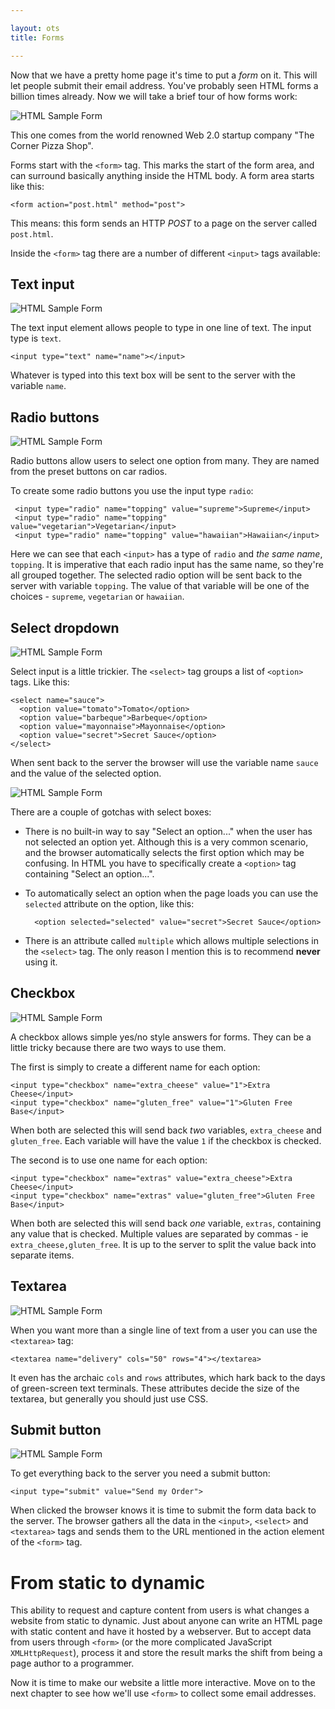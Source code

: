 ```yaml
---

layout: ots
title: Forms

---
```


Now that we have a pretty home page it's time to put a _form_ on it. This will let people submit their email address. You've probably seen HTML forms a billion times already. Now we will take a brief tour of how forms work:

![HTML Sample Form](images/sample_web_form.png)

This one comes from the world renowned Web 2.0 startup company "The Corner Pizza Shop".

Forms start with the `<form>` tag. This marks the start of the form area, and can surround basically anything inside the HTML body. A form area starts like this:

    <form action="post.html" method="post">

This means: this form sends an HTTP _POST_ to a page on the server called `post.html`.

Inside the `<form>` tag there are a number of different `<input>` tags available:

## Text input

![HTML Sample Form](images/form-input.png)

The text input element allows people to type in one line of text. The input type is `text`.

    <input type="text" name="name"></input>

Whatever is typed into this text box will be sent to the server with the variable `name`.

## Radio buttons

![HTML Sample Form](images/form-radio.png)

Radio buttons allow users to select one option from many. They are named from the preset buttons on car radios.

To create some radio buttons you use the input type `radio`:

     <input type="radio" name="topping" value="supreme">Supreme</input>
     <input type="radio" name="topping" value="vegetarian">Vegetarian</input>
     <input type="radio" name="topping" value="hawaiian">Hawaiian</input>

Here we can see that each `<input>` has a type of `radio` and _the same name_, `topping`. It is imperative that each radio input has the same name, so they're all grouped together. The selected radio option will be sent back to the server with variable `topping`. The value of that variable will be one of the choices - `supreme`, `vegetarian` or `hawaiian`.

## Select dropdown

![HTML Sample Form](images/form-select.png)

Select input is a little trickier. The `<select>` tag groups a list of `<option>` tags. Like this:

    <select name="sauce">
      <option value="tomato">Tomato</option>
      <option value="barbeque">Barbeque</option>
      <option value="mayonnaise">Mayonnaise</option>
      <option value="secret">Secret Sauce</option>
    </select>

When sent back to the server the browser will use the variable name `sauce` and the value of the selected option.

![HTML Sample Form](images/form-dropdown.png)

There are a couple of gotchas with select boxes:

* There is no built-in way to say "Select an option..." when the user has not selected an option yet. Although this is a very common scenario, and the browser automatically selects the first option which may be confusing. In HTML you have to specifically create a `<option>` tag containing "Select an option...".
* To automatically select an option when the page loads you can use the `selected` attribute on the option, like this:

        <option selected="selected" value="secret">Secret Sauce</option>

* There is an attribute called `multiple` which allows multiple selections in the `<select>` tag. The only reason I mention this is to recommend **never** using it.

## Checkbox

![HTML Sample Form](images/form-checkbox.png)

A checkbox allows simple yes/no style answers for forms. They can be a little tricky because there are two ways to use them.

The first is simply to create a different name for each option:

    <input type="checkbox" name="extra_cheese" value="1">Extra Cheese</input>
    <input type="checkbox" name="gluten_free" value="1">Gluten Free Base</input>

When both are selected this will send back _two_ variables, `extra_cheese` and `gluten_free`. Each variable will have the value `1` if the checkbox is checked.

The second is to use one name for each option:

    <input type="checkbox" name="extras" value="extra_cheese">Extra Cheese</input>
    <input type="checkbox" name="extras" value="gluten_free">Gluten Free Base</input>

When both are selected this will send back _one_ variable, `extras`, containing any value that is checked. Multiple values are separated by commas - ie `extra_cheese,gluten_free`. It is up to the server to split the value back into separate items.

## Textarea

![HTML Sample Form](images/form-textarea.png)

When you want more than a single line of text from a user you can use the `<textarea>` tag:

    <textarea name="delivery" cols="50" rows="4"></textarea>

It even has the archaic `cols` and `rows` attributes, which hark back to the days of green-screen text terminals. These attributes decide the size of the textarea, but generally you should just use CSS.

## Submit button

![HTML Sample Form](images/form-submit.png)

To get everything back to the server you need a submit button:

    <input type="submit" value="Send my Order">

When clicked the browser knows it is time to submit the form data back to the server. The browser gathers all the data in the `<input>`, `<select>` and `<textarea>` tags and sends them to the URL mentioned in the action element of the `<form>` tag.

# From static to dynamic

This ability to request and capture content from users is what changes a website from static to dynamic. Just about anyone can write an HTML page with static content and have it hosted by a webserver. But to accept data from users through `<form>` (or the more complicated JavaScript `XMLHttpRequest`), process it and store the result marks the shift from being a page author to a programmer.

Now it is time to make our website a little more interactive. Move on to the next chapter to see how we'll use `<form>` to collect some email addresses.
